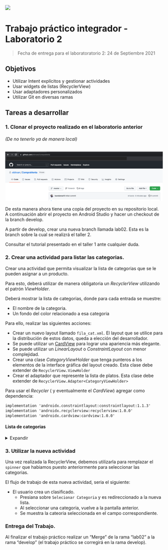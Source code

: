 ![](https://www.frsf.utn.edu.ar/templates/utn17/img/utnsantafe-color.png)

# Trabajo práctico integrador - Laboratorio 2
> Fecha de entrega para el laboratoratorio 2: 24 de Septiembre 2021
## Objetivos

- Utilizar Intent explícitos y gestionar actividades
- Usar widgets de listas (RecyclerView)
- Usar adaptadores personalizados
- Utilizar Git en diversas ramas

## Tareas a desarrollar


### 1. Clonar el proyecto realizado en el laboratorio anterior
###### (De no tenerlo ya de manera local)

![](../laboratorio-01/imagenes/6-GithubRepo.png)

De esta manera ahora tiene una copia del proyecto en su repositorio local. A continuación abrir el proyecto en Android Studio y hacer un checkout de la branch develop.

A partir de develop, crear una nueva branch llamada lab02. Esta es la branch sobre la cual se realizrá el taller 2.

Consultar el tutorial presentado en el taller 1 ante cualquier duda. 

### 2. Crear una actividad para listar las categorias.

Crear una actividad que permita visualizar la lista de categorias que se le pueden asignar a un producto.

Para esto, deberá utilizar de manera obligatoria un _RecyclerView_ utilizando el patrón _ViewHolder_.

Deberá mostrar la lista de categorias, donde para cada entrada se muestre:
- El nombre de la categoria.
- Un fondo del color relacionado a esa categoria

Para ello, realizar las siguientes acciones:

- Crear un nuevo layout llamado `fila_cat.xml`. El layout que se utilice para la distribución de estos datos, queda a elección del desarrollador.
- Se puede utilizar un  [CardView](https://developer.android.com/guide/topics/ui/layout/cardview) para lograr una apariencia más elegante.
- Se puede utilizar un _LinearLayout_ o _ConstraintLayout_ con menor complejidad.
- Crear una clase _CategoryViewHolder_ que tenga punteros a los elementos de la interface gráfica del layout creado. Esta clase debe extender de `RecyclerView.ViewHolder`
- Crear el adaptador que represente la lista de platos. Esta clase debe extender de `RecyclerView.Adapter<CategoryViewHolder> `

Para usar el _Recycler_ ( y eventualmente el _CardView_) agregar como dependencia:
 ```
implementation 'androidx.constraintlayout:constraintlayout:1.1.3' 
implementation 'androidx.recyclerview:recyclerview:1.0.0' 
implementation 'androidx.cardview:cardview:1.0.0' 
```
#### Lista de categorias
<details>
<summary>Expandir</summary>
<div class="highlight">
<pre class="highlight">
<code>
{
    "id": "MLA5725",
    "name": "Accesorios para Vehículos"
  },
  {
    "id": "MLA1512",
    "name": "Agro"
  },
  {
    "id": "MLA1403",
    "name": "Alimentos y Bebidas"
  },
  {
    "id": "MLA1071",
    "name": "Animales y Mascotas"
  },
  {
    "id": "MLA1367",
    "name": "Antigüedades y Colecciones"
  },
  {
    "id": "MLA1368",
    "name": "Arte, Librería y Mercería"
  },
  {
    "id": "MLA1743",
    "name": "Autos, Motos y Otros"
  },
  {
    "id": "MLA1384",
    "name": "Bebés"
  },
  {
    "id": "MLA1246",
    "name": "Belleza y Cuidado Personal"
  },
  {
    "id": "MLA1039",
    "name": "Cámaras y Accesorios"
  },
  {
    "id": "MLA1051",
    "name": "Celulares y Teléfonos"
  },
  {
    "id": "MLA1648",
    "name": "Computación"
  },
  {
    "id": "MLA1144",
    "name": "Consolas y Videojuegos"
  },
  {
    "id": "MLA1500",
    "name": "Construcción"
  },
  {
    "id": "MLA1276",
    "name": "Deportes y Fitness"
  },
  {
    "id": "MLA5726",
    "name": "Electrodomésticos y Aires Ac."
  },
  {
    "id": "MLA1000",
    "name": "Electrónica, Audio y Video"
  },
  {
    "id": "MLA2547",
    "name": "Entradas para Eventos"
  },
  {
    "id": "MLA407134",
    "name": "Herramientas"
  },
  {
    "id": "MLA1574",
    "name": "Hogar, Muebles y Jardín"
  },
  {
    "id": "MLA1499",
    "name": "Industrias y Oficinas"
  },
  {
    "id": "MLA1459",
    "name": "Inmuebles"
  },
  {
    "id": "MLA1182",
    "name": "Instrumentos Musicales"
  },
  {
    "id": "MLA3937",
    "name": "Joyas y Relojes"
  },
  {
    "id": "MLA1132",
    "name": "Juegos y Juguetes"
  },
  {
    "id": "MLA3025",
    "name": "Libros, Revistas y Comics"
  },
  {
    "id": "MLA1168",
    "name": "Música, Películas y Series"
  },
  {
    "id": "MLA1430",
    "name": "Ropa y Accesorios"
  },
  {
    "id": "MLA409431",
    "name": "Salud y Equipamiento Médico"
  },
  {
    "id": "MLA1540",
    "name": "Servicios"
  },
  {
    "id": "MLA9304",
    "name": "Souvenirs, Cotillón y Fiestas"
  },
  {
    "id": "MLA1953",
    "name": "Otras categorías"
  }
</code></pre></div>>

</details>

### 3. Utilizar la nueva actividad

Una vez realizada la RecyclerView, debemos utilizarla para remplazar el `spinner` que habiamos puesto anteriormente para seleccionar las categorias.

El flujo de trabajo de esta nueva actividad, seria el siguiente:

* El usuario crea un clasificado.
  * Presiana sobre `Selecionar Categoria` y es redireccionado a la nueva lista.
  * Al seleccionar una categoria, vuelve a la pantalla anterior.
  * Se muestra la cateoria seleccionada en el campo correspondiente.


### Entrega del Trabajo.

Al finalizar el trabajo práctico realizar un “Merge” de la rama “lab02” a la rama “develop” (el trabajo práctico se corregirá en la rama develop). 
